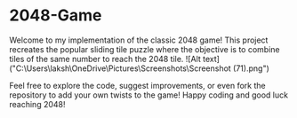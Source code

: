 # 2048-Game
Welcome to my implementation of the classic 2048 game! This project recreates the popular sliding tile puzzle where the objective is to combine tiles of the same number to reach the 2048 tile.
![Alt text]("C:\Users\laksh\OneDrive\Pictures\Screenshots\Screenshot (71).png")

Feel free to explore the code, suggest improvements, or even fork the repository to add your own twists to the game! Happy coding and good luck reaching 2048!
